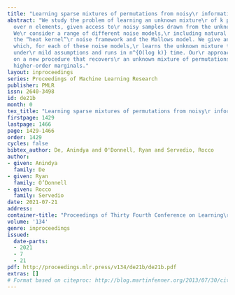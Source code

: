 ```yaml
---
title: "Learning sparse mixtures of permutations from noisy\r information"
abstract: "We study the problem of learning an unknown mixture\r of k permutations
  over n elements, given access to\r noisy samples drawn from the unknown mixture.
  We\r consider a range of different noise models,\r including natural variants of
  the “heat kernel”\r noise framework and the Mallows model. We give an\r algorithm
  which, for each of these noise models,\r learns the unknown mixture to high accuracy
  under\r mild assumptions and runs in n^{O(log k)} time. Our\r approach is based
  on a new procedure that recovers\r an unknown mixture of permutations from noisy\r
  higher-order marginals."
layout: inproceedings
series: Proceedings of Machine Learning Research
publisher: PMLR
issn: 2640-3498
id: de21b
month: 0
tex_title: "Learning sparse mixtures of permutations from noisy\r information"
firstpage: 1429
lastpage: 1466
page: 1429-1466
order: 1429
cycles: false
bibtex_author: De, Anindya and O'Donnell, Ryan and Servedio, Rocco
author:
- given: Anindya
  family: De
- given: Ryan
  family: O’Donnell
- given: Rocco
  family: Servedio
date: 2021-07-21
address:
container-title: "Proceedings of Thirty Fourth Conference on Learning\r Theory"
volume: '134'
genre: inproceedings
issued:
  date-parts:
  - 2021
  - 7
  - 21
pdf: http://proceedings.mlr.press/v134/de21b/de21b.pdf
extras: []
# Format based on citeproc: http://blog.martinfenner.org/2013/07/30/citeproc-yaml-for-bibliographies/
---
```

